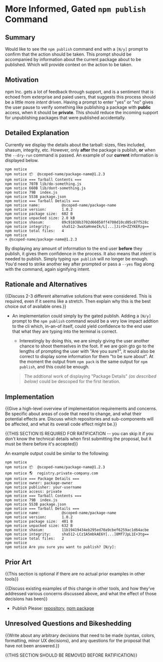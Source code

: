 # More Informed, Gated `npm publish` Command

## Summary

Would like to see the `npm publish` command end with a `[N/y]` prompt to confirm that the action should be taken. This prompt should be accompanied by information about the current package about to be published. Which will provide context on the action to be taken.


## Motivation

npm Inc. gets a lot of feedback through support, and is a sentiment that is echoed from exterprise and paied users, that suggests this process should be a little more _intent_ driven. Having a prompt to enter "yes" or "no" gives the user pause to verify something like publishing a package with **public** access, when it should be **private**. This should reduce the incoming support for unpublishing packages that were published accidentally.

## Detailed Explanation

Currently we display the details about the tarball: sizes, files included, shasum, integrity, etc. However, only **after** the package is publish, **or** when the `--dry-run` command is passed. An example of our **current** information is displayed below.

```
npm notice
npm notice 📦  @scoped-name/package-name@1.2.3
npm notice === Tarball Contents ===
npm notice 707B lib/do-something.js
npm notice 660B lib/dont-something.js
npm notice 79B  index.js
npm notice 553B package.json
npm notice === Tarball Details ===
npm notice name:          @scoped-name/package-name
npm notice version:       1.0.2
npm notice package size:  602 B
npm notice unpacked size: 2.0 kB
npm notice shasum:        89c91038b3702d66058ff4700d10cd05c87f528c
npm notice integrity:     sha512-3waXaHnmeIk/L[...]JirO+ZZYKERzg==
npm notice total files:   4
npm notice
+ @scoped-name/package-name@1.2.3
```

By displaying any amount of information to the end user **before** they publish, it gives them confidence in the process. It also means that _intent_ is needed to publish. Simply typing `npm publish` will no longer be enough. You'd need to strike another key after prompted or pass a `--yes` flag along with the command, again signifying intent.

## Rationale and Alternatives

{{Discuss 2-3 different alternative solutions that were considered. This is required, even if it seems like a stretch. Then explain why this is the best choice out of available ones.}}

- An implementation could simply by the gated publish. Adding a `[N/y]` prompt to the `npm publish` command would be a very low impact addtion to the cli which, in-an-of itself, could yield confidence to the end user that what they are typing into the terminal is correct.

  - Interestingly by doing this, we are simply giving the user another chance to shoot themselves in the foot. If we are goin gto go to the lengths of prompting the user with "Are you sure?", it would also be correct to display some information for them "to be sure about". At the moment the output from `npm pack` is the same output for `npm publish`, and this could be enough.

  > The addtional work of displaying "Package Details" _(as described below)_ could be descoped for the first iteration.

## Implementation

{{Give a high-level overview of implementation requirements and concerns. Be specific about areas of code that need to change, and what their potential effects are. Discuss which repositories and sub-components will be affected, and what its overall code effect might be.}}

{{THIS SECTION IS REQUIRED FOR RATIFICATION -- you can skip it if you don't know the technical details when first submitting the proposal, but it must be there before it's accepted}}

An example output could be similar to the following:
```
npm notice
npm notice 📦  @scoped-name/package-name@1.2.3
npm notice 🌎  registry.private-company.com
npm notice === Package Details ===
npm notice owner: package-owner
npm notice publisher: your-username
npm notice access: private
npm notice === Tarball Contents ===
npm notice 79B  index.js
npm notice 553B package.json
npm notice === Tarball Details ===
npm notice name:          @scoped-name/package-name
npm notice version:       1.0.2
npm notice package size:  481 B
npm notice unpacked size: 632 B
npm notice shasum:        11b19419434eb295ed70a9cbef6259ac1d64acbe
npm notice integrity:     sha512-LCz1A5mbkAE6Y[...]8Mf7JpL1E+3tg==
npm notice total files:   2
npm notice
npm notice Are you sure you want to publish? [N/y]:
```


## Prior Art

{{This section is optional if there are no actual prior examples in other tools}}

{{Discuss existing examples of this change in other tools, and how they've addressed various concerns discussed above, and what the effect of those decisions has been}}

* Publish Please: [repository](https://github.com/inikulin/publish-please), [npm package](https://www.npmjs.com/package/publish-please)

## Unresolved Questions and Bikeshedding

{{Write about any arbitrary decisions that need to be made (syntax, colors, formatting, minor UX decisions), and any questions for the proposal that have not been answered.}}

{{THIS SECTION SHOULD BE REMOVED BEFORE RATIFICATION}}
